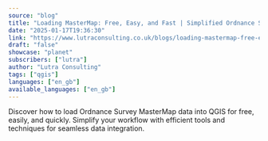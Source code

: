 ```yaml
---
source: "blog"
title: "Loading MasterMap: Free, Easy, and Fast | Simplified Ordnance Survey Data Handling"
date: "2025-01-17T19:36:30"
link: "https://www.lutraconsulting.co.uk/blogs/loading-mastermap-free-easy-and-fast?utm_source=qgis"
draft: "false"
showcase: "planet"
subscribers: ["lutra"]
author: "Lutra Consulting"
tags: ["qgis"]
languages: ["en_gb"]
available_languages: ["en_gb"]
---
```


Discover how to load Ordnance Survey MasterMap data into QGIS for free, easily, and quickly. Simplify your workflow with efficient tools and techniques for seamless data integration.
